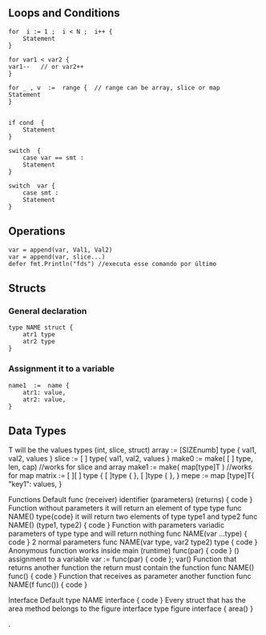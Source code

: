 ## Loops and Conditions

    for  i := 1 ;  i < N ;  i++ {
        Statement 
    }

    for var1 < var2 {
    var1--   // or var2++
    }

    for _ , v  :=  range {  // range can be array, slice or map
    Statement  
    }


    if cond  {
        Statement
    }

    switch  {
        case var == smt : 
        Statement
    }

    switch  var {
        case smt : 
        Statement
    }

## Operations

    var = append(var, Val1, Val2)
    var = append(var, slice...)
    defer fmt.Println("fds") //executa esse comando por último

## Structs

### General declaration
    type NAME struct { 
        atr1 type
        atr2 type
    }

### Assignment it to a variable
    name1  :=  name {
        atr1: value,
        atr2: value,
    }

## Data Types
T will be the values types (int, slice, struct)
    array  :=  [SIZEnumb] type { val1, val2, values }
    slice  :=  [ ] type{ val1, val2, values }
    make0  :=  make( [ ] type, len, cap)  //works for slice and array
    make1  :=  make( map[type]T )        //works for map
    matrix  :=  [ ][ ] type {
            [ ]type {
        },
            [ ]type {
        },
    }
    mepe  :=  map [type]T{          
       "key1": values,
    }


Functions
Default
func (receiver) identifier (parameters) (returns) { code }
Function without parameters 
it will return an element of type type
func NAME() type{code}
it will return two elements of type type1 and type2
func NAME() (type1, type2) { code }
Function with parameters
variadic parameters of type type and will return nothing
func NAME(var ...type) { code }
2 normal parameters
func NAME(var type, var2 type2) type { code }
Anonymous function
works inside main (runtime)
func(par) { code } ()
assignment to a variable
var := func(par) { code }; var()
Function that returns another function
the return must contain the function
func NAME() func() { code } 
Function that receives as parameter another function
func NAME(f func()) { code }

Interface
Default
type NAME interface { code }
Every struct that has the area method belongs to the figure interface
type figure interface { area() }


.
